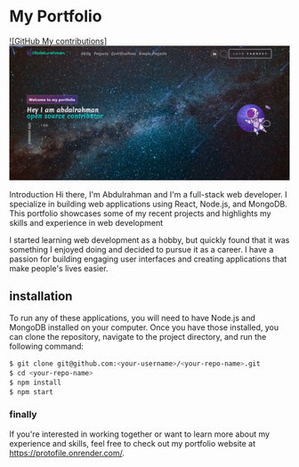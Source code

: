 # My Portfolio

[![GitHub My contributions]](https://protofile.onrender.com/#/projects)
[![Preview](https://github.com/drdah123/portfolio/blob/main/src/assets/img2/basicPortfolio.png)](https://protofile.onrender.com/)

Introduction
Hi there, I'm Abdulrahman and I'm a full-stack web developer. I specialize in building web applications using React, Node.js, and MongoDB. This portfolio showcases some of my recent projects and highlights my skills and experience in web development

I started learning web development as a hobby, but quickly found that it was something I enjoyed doing and decided to pursue it as a career. I have a passion for building engaging user interfaces and creating applications that make people's lives easier.

## installation

To run any of these applications, you will need to have Node.js and MongoDB installed on your computer. Once you have those installed, you can clone the repository, navigate to the project directory, and run the following command:

```bash
$ git clone git@github.com:<your-username>/<your-repo-name>.git
$ cd <your-repo-name>
$ npm install
$ npm start
```

### finally

If you're interested in working together or want to learn more about my experience and skills, feel free to check out my portfolio website at https://protofile.onrender.com/.
